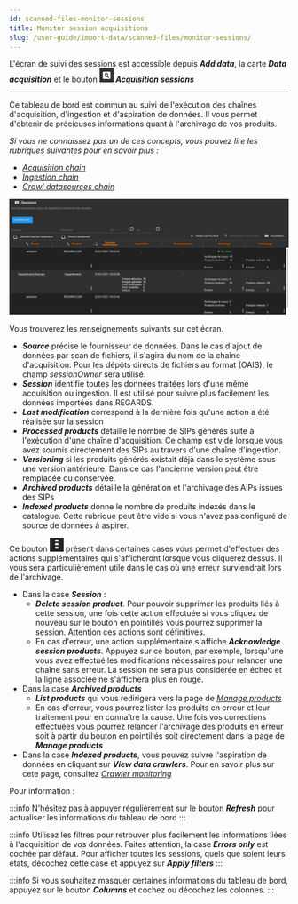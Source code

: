 ```yaml
---
id: scanned-files-monitor-sessions
title: Monitor session acquisitions
slug: /user-guide/import-data/scanned-files/monitor-sessions/
---
```


L'écran de suivi des sessions est accessible depuis ***Add data***, la carte ***Data acquisition*** et le bouton <img src="/images/user-documentation/regards-icons/admin/monitor.png" alt="monitor" height="25" width="25"/> ***Acquisition sessions***

---

Ce tableau de bord est commun au suivi de l'exécution des chaînes d'acquisition, d'ingestion et d'aspiration de données. Il vous permet d'obtenir de précieuses informations quant à l'archivage de vos produits.

_Si vous ne connaissez pas un de ces concepts, vous pouvez lire les rubriques suivantes pour en savoir plus :_

- _[Acquisition chain](../introduction/)_
- _[Ingestion chain](../../oais-files/introduction/)_
- _[Crawl datasources chain](../../../crawler/introduction/)_

 <div align="center">
    <img src="/images/user-documentation/v1.4/4_2-dataprovider/acquisition-sessions.png" alt="sessions" width="800"/> 
 </div>

Vous trouverez les renseignements suivants sur cet écran.

- ***Source*** précise le fournisseur de données. Dans le cas d'ajout de données par scan de fichiers, il s'agira du nom de la chaîne d'acquisition. Pour les dépôts directs de fichiers au format (OAIS), le champ *sessionOwner* sera utilisé.
- ***Session*** identifie toutes les données traitées lors d'une même acquisition ou ingestion. Il est utilisé pour suivre plus facilement les données importées dans REGARDS.
- ***Last modification*** correspond à la dernière fois qu'une action a été réalisée sur la session
- ***Processed products*** détaille le nombre de SIPs générés suite à l'exécution d'une chaîne d'acquisition. Ce champ est vide lorsque vous avez soumis directement des SIPs au travers d'une chaîne d'ingestion.
- ***Versioning*** si les produits générés existait déjà dans le système sous une version antérieure. Dans ce cas l'ancienne version peut être remplacée ou conservée.
- ***Archived products*** détaille la génération et l'archivage des AIPs issues des SIPs
- ***Indexed products*** donne le nombre de produits indexés dans le catalogue. Cette rubrique peut être vide si vous n'avez pas configuré de source de données à aspirer.

 Ce bouton <img src="/images/user-documentation/regards-icons/admin/action.png" alt="action" height="25" width="25"/> présent dans certaines cases vous permet d'effectuer des actions supplémentaires qui s'afficheront lorsque vous cliquerez dessus. Il vous sera particulièrement utile dans le cas où une erreur surviendrait lors de l'archivage.

- Dans la case ***Session*** :
  - ***Delete session product***. Pour pouvoir supprimer les produits liés à cette session, une fois cette action effectuée si vous cliquez de nouveau sur le bouton en pointillés vous pourrez supprimer la session. Attention ces actions sont définitives.
  - En cas d'erreur, une action supplémentaire s'affiche ***Acknowledge session products***. Appuyez sur ce bouton, par exemple, lorsqu'une vous avez effectué les modifications nécessaires pour relancer une chaîne sans erreur. La session ne sera plus considérée en échec et la ligne associée ne s'affichera plus en rouge.
- Dans la case ***Archived products***
  - ***List products*** qui vous redirigera vers la page de *[Manage products](../../oais-files/manage-products/)*
  - En cas d'erreur, vous pourrez lister les produits en erreur et leur traitement pour en connaître la cause. Une fois vos corrections effectuées vous pourrez relancer l'archivage des produits en erreur soit à partir du bouton en pointillés soit directement dans la page de ***Manage products***
- Dans la case ***Indexed products***, vous pouvez suivre l'aspiration de données en cliquant sur ***View data crawlers***. Pour en savoir plus sur cete page, consultez _[Crawler monitoring](../../../crawler/monitor-crawling/)_

Pour information :

:::info
N'hésitez pas à appuyer régulièrement sur le bouton ***Refresh*** pour actualiser les informations du tableau de bord
:::

:::info
Utilisez les filtres pour retrouver plus facilement les informations liées à l'acquisition de vos données. Faites attention, la case
***Errors only*** est cochée par défaut. Pour afficher toutes les sessions, quels que soient leurs états, décochez cette case et appuyez sur ***Apply filters***
:::

:::info
Si vous souhaitez masquer certaines informations du tableau de bord, appuyez sur le bouton ***Columns*** et cochez ou décochez les colonnes.
:::
